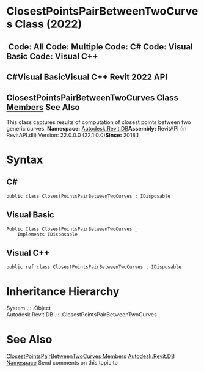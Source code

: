# ClosestPointsPairBetweenTwoCurves Class (2022)

﻿
 Code: All Code: Multiple Code: C# Code: Visual Basic Code: Visual C++   
---  
C#Visual BasicVisual C++
Revit 2022 API  
---  
ClosestPointsPairBetweenTwoCurves Class  
[Members](558bacf8-270b-20a3-1f8d-59ced33ba320.md "ClosestPointsPairBetweenTwoCurves Members") See Also  
---  
This class captures results of computation of closest points between two generic curves. 
**Namespace:** [Autodesk.Revit.DB](87546ba7-461b-c646-cbb1-2cb8f5bff8b2.md "Autodesk.Revit.DB Namespace")**Assembly:** RevitAPI (in RevitAPI.dll) Version: 22.0.0.0 (22.1.0.0)**Since:** 2018.1 
# Syntax
C#  
---  
```text
public class ClosestPointsPairBetweenTwoCurves : IDisposable
```
  
Visual Basic  
---  
```text
Public Class ClosestPointsPairBetweenTwoCurves _
	Implements IDisposable
```
  
Visual C++  
---  
```text
public ref class ClosestPointsPairBetweenTwoCurves : IDisposable
```
  
# Inheritance Hierarchy
System..::..Object Autodesk.Revit.DB..::..ClosestPointsPairBetweenTwoCurves
# See Also
[ClosestPointsPairBetweenTwoCurves Members](558bacf8-270b-20a3-1f8d-59ced33ba320.md "ClosestPointsPairBetweenTwoCurves Members")
[Autodesk.Revit.DB Namespace](87546ba7-461b-c646-cbb1-2cb8f5bff8b2.md "Autodesk.Revit.DB Namespace")
Send comments on this topic to 